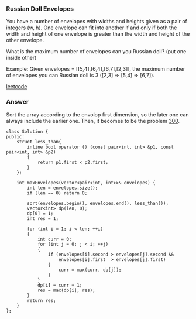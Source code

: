### Russian Doll Envelopes
You have a number of envelopes with widths and heights given as a pair of integers (w, h). One envelope can fit into another if and only if both the width and height of one envelope is greater than the width and height of the other envelope.

What is the maximum number of envelopes can you Russian doll? (put one inside other)

Example:
Given envelopes = [[5,4],[6,4],[6,7],[2,3]], the maximum number of envelopes you can Russian doll is 3 ([2,3] => [5,4] => [6,7]).

[leetcode](https://leetcode.com/problems/russian-doll-envelopes/description/)

### Answer
Sort the array according to the envolop first dimension, so the later one can always include the earlier one. Then, it becomes to be the problem [300](300_Longest_Increasing_Subsequence.md). 

	class Solution {
	public:
	    struct less_than{
	        inline bool operator () (const pair<int, int> &p1, const pair<int, int> &p2)
	        {
	            return p1.first < p2.first;
	        }
	    };
	    
	    int maxEnvelopes(vector<pair<int, int>>& envelopes) {
	        int len = envelopes.size();
	        if (len == 0) return 0;
	        
	        sort(envelopes.begin(), envelopes.end(), less_than());
	        vector<int> dp(len, 0);
	        dp[0] = 1;
	        int res = 1;
	        
	        for (int i = 1; i < len; ++i)
	        {
	            int curr = 0;
	            for (int j = 0; j < i; ++j)
	            {
	                if (envelopes[i].second > envelopes[j].second &&
	                    envelopes[i].first  > envelopes[j].first) 
	                {
	                    curr = max(curr, dp[j]);
	                }
	            }
	            dp[i] = curr + 1;
	            res = max(dp[i], res);
	        }
	        return res;
	    }
	};